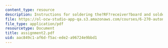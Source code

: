 ```yaml
---
content_type: resource
description: Instructions for soldering the?RF?receiver?board and soldering?the?expansion?board.
file: https://ol-ocw-studio-app-qa.s3.amazonaws.com/courses/6-270-autonomous-robot-design-competition-january-iap-2005/aac849c1af6df5acede2a96724e9bbd1_assignment2.pdf
file_type: application/pdf
resourcetype: Document
title: assignment2.pdf
uid: aac849c1-af6d-f5ac-ede2-a96724e9bbd1
---
```

